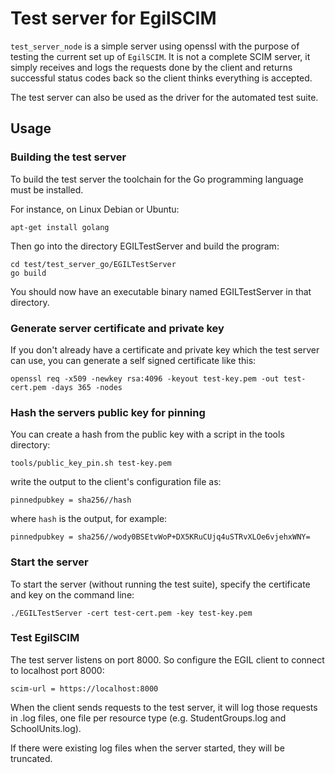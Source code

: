 # Test server for EgilSCIM

`test_server_node` is a simple server using openssl with the purpose
of testing the current set up of `EgilSCIM`. It is not a complete SCIM
server, it simply receives and logs the requests done by the client
and returns successful status codes back so the client thinks everything
is accepted.

The test server can also be used as the driver for the automated test
suite.

## Usage

### Building the test server

To build the test server the toolchain for the Go programming language
must be installed.

For instance, on Linux Debian or Ubuntu:
```
apt-get install golang
```

Then go into the directory EGILTestServer and build the program:

```
cd test/test_server_go/EGILTestServer
go build
```

You should now have an executable binary named EGILTestServer in
that directory.

### Generate server certificate and private key

If you don't already have a certificate and private key which the test server
can use, you can generate a self signed certificate like this:

```
openssl req -x509 -newkey rsa:4096 -keyout test-key.pem -out test-cert.pem -days 365 -nodes
```

### Hash the servers public key for pinning

You can create a hash from the public key with a script in the tools directory:

```
tools/public_key_pin.sh test-key.pem
```

write the output to the client's configuration file as:

```
pinnedpubkey = sha256//hash
```
where `hash` is the output, for example:

```
pinnedpubkey = sha256//wody0BSEtvWoP+DX5KRuCUjq4uSTRvXLOe6vjehxWNY=
```

### Start the server

To start the server (without running the test suite), specify the certificate
and key on the command line:

```
./EGILTestServer -cert test-cert.pem -key test-key.pem
```

### Test EgilSCIM

The test server listens on port 8000. So configure the EGIL client to connect
to  localhost port 8000:

```
scim-url = https://localhost:8000
```

When the client sends requests to the test server, it will log those requests
in .log files, one file per resource type (e.g. StudentGroups.log and
SchoolUnits.log).

If there were existing log files when the server started, they will be
truncated.
